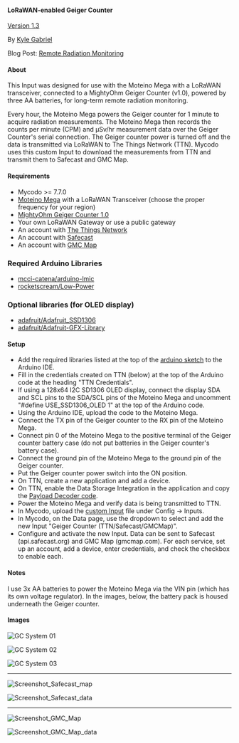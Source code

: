 #### LoRaWAN-enabled Geiger Counter

[Version 1.3](https://github.com/kizniche/Mycodo-custom-inputs/blob/master/geiger%20counter/CHANGELOG.md)

By [Kyle Gabriel](https://kylegabriel.com/)

Blog Post: [Remote Radiation Monitoring](https://kylegabriel.com/projects/2019/08/remote-radiation-monitoring.html)

#### About

This Input was designed for use with the Moteino Mega with a LoRaWAN transceiver, connected to a MightyOhm Geiger Counter (v1.0), powered by three AA batteries, for long-term remote radiation monitoring.

Every hour, the Moteino Mega powers the Geiger counter for 1 minute to acquire radiation measurements. The Moteino Mega then records the counts per minute (CPM) and μSv/hr measurement data over the Geiger Counter's serial connection. The Geiger counter power is turned off and the data is transmitted via LoRaWAN to The Things Network (TTN). Mycodo uses this custom Input to download the measurements from TTN and transmit them to Safecast and GMC Map.

#### Requirements

* Mycodo >= 7.7.0
* [Moteino Mega](https://lowpowerlab.com/shop/product/119) with a LoRaWAN Transceiver (choose the proper frequency for your region)
* [MightyOhm Geiger Counter 1.0](https://mightyohm.com/blog/products/geiger-counter/)
* Your own LoRaWAN Gateway or use a public gateway
* An account with [The Things Network](https://www.thethingsnetwork.org/)
* An account with [Safecast](https://api.safecast.org)
* An account with [GMC Map](https://www.gmcmap.com/)

### Required Arduino Libraries

* [mcci-catena/arduino-lmic](https://github.com/mcci-catena/arduino-lmic)
* [rocketscream/Low-Power](https://github.com/rocketscream/Low-Power)

### Optional libraries (for OLED display)

* [adafruit/Adafruit_SSD1306](https://github.com/adafruit/Adafruit_SSD1306)
* [adafruit/Adafruit-GFX-Library](https://github.com/adafruit/Adafruit-GFX-Library)

#### Setup

* Add the required libraries listed at the top of the [arduino sketch](https://github.com/kizniche/Mycodo-custom-inputs/blob/master/geiger%20counter/arduino_sketch_geiger_counter_moteino_mega_lora/arduino_sketch_geiger_counter_moteino_mega_lora.ino) to the Arduino IDE.
* Fill in the credentials created on TTN (below) at the top of the Arduino code at the heading "TTN Credentials".
* If using a 128x64 I2C SD1306 OLED display, connect the display SDA and SCL pins to the SDA/SCL pins of the Moteino Mega and uncomment "#define USE_SSD1306_OLED 1" at the top of the Arduino code.
* Using the Arduino IDE, upload the code to the Moteino Mega.
* Connect the TX pin of the Geiger counter to the RX pin of the Moteino Mega.
* Connect pin 0 of the Moteino Mega to the positive terminal of the Geiger counter battery case (do not put batteries in the Geiger counter's battery case).
* Connect the ground pin of the Moteino Mega to the ground pin of the Geiger counter. 
* Put the Geiger counter power switch into the ON position.
* On TTN, create a new application and add a device.
* On TTN, enable the Data Storage Integration in the application and copy the [Payload Decoder code](https://github.com/kizniche/Mycodo-custom-inputs/blob/master/geiger%20counter/payload_decoder_the_things_network_app.java).
* Power the Moteino Mega and verify data is being transmitted to TTN.
* In Mycodo, upload the [custom Input](https://github.com/kizniche/Mycodo-custom-inputs/blob/master/geiger%20counter/mycodo_custom_input_ttn_data_storage_geiger_counter.py) file under Config -> Inputs.
* In Mycodo, on the Data page, use the dropdown to select and add the new Input "Geiger Counter (TTN/Safecast/GMCMap)".
* Configure and activate the new Input. Data can be sent to Safecast (api.safecast.org) and GMC Map (gmcmap.com). For each service, set up an account, add a device, enter credentials, and check the checkbox to enable each.

#### Notes

I use 3x AA batteries to power the Moteino Mega via the VIN pin (which has its own voltage regulator). In the images, below, the battery pack is housed underneath the Geiger counter.

#### Images

![GC System 01](https://raw.githubusercontent.com/kizniche/Mycodo-custom-inputs/master/geiger%20counter/images/GC_System_01.jpg)

![GC System 02](https://raw.githubusercontent.com/kizniche/Mycodo-custom-inputs/master/geiger%20counter/images/GC_System_02.jpg)

![GC System 03](https://raw.githubusercontent.com/kizniche/Mycodo-custom-inputs/master/geiger%20counter/images/GC_System_03.jpg)

---

![Screenshot_Safecast_map](https://raw.githubusercontent.com/kizniche/Mycodo-custom-inputs/master/geiger%20counter/images/Screenshot_Safecast_map.png)

![Screenshot_Safecast_data](https://raw.githubusercontent.com/kizniche/Mycodo-custom-inputs/master/geiger%20counter/images/Screenshot_Safecast_data.png)

---

![Screenshot_GMC_Map](https://raw.githubusercontent.com/kizniche/Mycodo-custom-inputs/master/geiger%20counter/images/Screenshot_GMC_Map.png)

![Screenshot_GMC_Map_data](https://raw.githubusercontent.com/kizniche/Mycodo-custom-inputs/master/geiger%20counter/images/Screenshot_GMC_Map_data.png)
